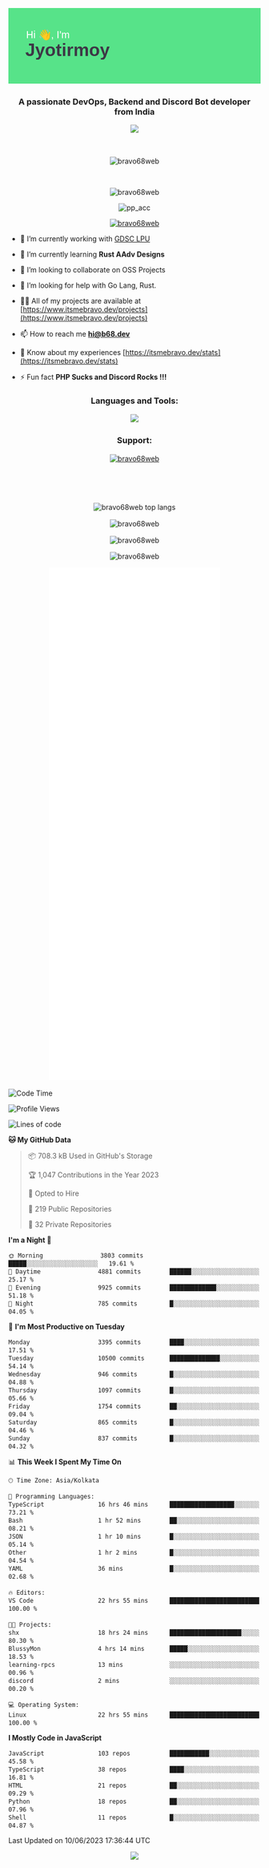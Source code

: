 <p align="center"><img src="header.png"></p>
<h3 align="center">A passionate DevOps, Backend and Discord Bot developer from India</h3>

<p align="center"><a href="https://discord.com/users/457039372009865226"><img src="https://lanyard-profile-readme.vercel.app/api/457039372009865226"></a></p>
                           
<br>
<p align="center"> <img src="https://komarev.com/ghpvc/?username=bravo68web&label=Profile%20views&color=0e75b6&style=flat" alt="bravo68web" /> </p>
<br>


<p align="center"><img src="https://github-profile-trophy.vercel.app/?username=bravo68web&theme=discord&column=3&row=2" alt="bravo68web" /> </p>
<p align="center"><img src="https://osu-embed.b68dev.xyz/pp_acc" alt="pp_acc" /> </p>

<p align="center"> <a href="https://twitter.com/bravo68web" target="blank"><img src="https://img.shields.io/twitter/follow/bravo68web?logo=twitter&style=for-the-badge" alt="bravo68web" /></a> </p>

- 🔭 I’m currently working with [GDSC LPU](https://gdsclpu.live/)

- 🌱 I’m currently learning **Rust AAdv Designs**

- 👯 I’m looking to collaborate on OSS Projects

- 🤝 I’m looking for help with Go Lang, Rust.

- 👨‍💻 All of my projects are available at [https://www.itsmebravo.dev/projects](https://www.itsmebravo.dev/projects)

<!-- - 💬 Ask me about **DF Techs** -->

- 📫 How to reach me **hi@b68.dev**

- 📄 Know about my experiences [https://itsmebravo.dev/stats](https://itsmebravo.dev/stats)

- ⚡ Fun fact **PHP Sucks and Discord Rocks !!!**

<h3 align="center">Languages and Tools:</h3>
<p align="center"> 
<img src="https://skillicons.dev/icons?i=aws,bash,c,cs,cpp,cloudflare,css,dart,devto,discord,bots,docker,electron,ember,emotion,express,fastapi,figma,firebase,flask,gcp,git,github,githubactions,go,gitlab,graphql,heroku,html,ai,ipfs,js,jest,linux,md,mastodon,mongodb,neovim,netlify,nextjs,nginx,nodejs,postgres,postman,powershell,py,react,redis,regex,replit,rocket,rust,sqlite,mysql,stackoverflow,styledcomponents,supabase,sentry,solidity,svg,tailwind,tauri,twitter,ts,unity,v,vercel,vim,vite,wasm,webpack,workers&perline=8&theme=dark" />
</p>

<h3 align="center">Support:</h3>
<p align="center"><a href="https://www.buymeacoffee.com/bravo68web"> <img align="center" src="https://cdn.buymeacoffee.com/buttons/v2/default-yellow.png" height="50" width="210" alt="bravo68web" /></a></p><br><br>
<br>

<p align="center"> <img align="center" src="https://github-readme-stats-sync.vercel.app/api/top-langs?username=bravo68web&count_private=true&show_icons=true&theme=radical&border_radius=10&&langs_count=10&layout=compact" alt="bravo68web top langs" /></p>

<p align="center"> <img align="center" src="https://github-readme-stats-sync.vercel.app/api?username=bravo68web&count_private=true&show_icons=true&theme=radical&border_radius=10" alt="bravo68web" /></p>

<p align="center"> <img align="center" src="https://github-readme-streak-stats.herokuapp.com?user=bravo68web&theme=dracula&hide_border=true" alt="bravo68web" /></p>

<p align="center"> <img align="center" src="https://github-readme-stats-sync.vercel.app/api/wakatime?username=bravo68web&count_private=true&show_icons=true&theme=aura_dark&border_radius=10&&langs_count=10&layout=compact&range=last_7_days" alt="bravo68web" /></p>

<p align="center"><img src="https://raw.githubusercontent.com/BRAVO68WEB/BRAVO68WEB/master/github-metrics.svg"></p>

<!--START_SECTION:waka-->
![Code Time](http://img.shields.io/badge/Code%20Time-4%2C852%20hrs%2016%20mins-blue)

![Profile Views](http://img.shields.io/badge/Profile%20Views-27-blue)

![Lines of code](https://img.shields.io/badge/From%20Hello%20World%20I%27ve%20Written-58.2%20million%20lines%20of%20code-blue)

**🐱 My GitHub Data** 

> 📦 708.3 kB Used in GitHub's Storage 
 > 
> 🏆 1,047 Contributions in the Year 2023
 > 
> 💼 Opted to Hire
 > 
> 📜 219 Public Repositories 
 > 
> 🔑 32 Private Repositories 
 > 
**I'm a Night 🦉** 

```text
🌞 Morning                3803 commits        █████░░░░░░░░░░░░░░░░░░░░   19.61 % 
🌆 Daytime                4881 commits        ██████░░░░░░░░░░░░░░░░░░░   25.17 % 
🌃 Evening                9925 commits        █████████████░░░░░░░░░░░░   51.18 % 
🌙 Night                  785 commits         █░░░░░░░░░░░░░░░░░░░░░░░░   04.05 % 
```
📅 **I'm Most Productive on Tuesday** 

```text
Monday                   3395 commits        ████░░░░░░░░░░░░░░░░░░░░░   17.51 % 
Tuesday                  10500 commits       ██████████████░░░░░░░░░░░   54.14 % 
Wednesday                946 commits         █░░░░░░░░░░░░░░░░░░░░░░░░   04.88 % 
Thursday                 1097 commits        █░░░░░░░░░░░░░░░░░░░░░░░░   05.66 % 
Friday                   1754 commits        ██░░░░░░░░░░░░░░░░░░░░░░░   09.04 % 
Saturday                 865 commits         █░░░░░░░░░░░░░░░░░░░░░░░░   04.46 % 
Sunday                   837 commits         █░░░░░░░░░░░░░░░░░░░░░░░░   04.32 % 
```


📊 **This Week I Spent My Time On** 

```text
🕑︎ Time Zone: Asia/Kolkata

💬 Programming Languages: 
TypeScript               16 hrs 46 mins      ██████████████████░░░░░░░   73.21 % 
Bash                     1 hr 52 mins        ██░░░░░░░░░░░░░░░░░░░░░░░   08.21 % 
JSON                     1 hr 10 mins        █░░░░░░░░░░░░░░░░░░░░░░░░   05.14 % 
Other                    1 hr 2 mins         █░░░░░░░░░░░░░░░░░░░░░░░░   04.54 % 
YAML                     36 mins             █░░░░░░░░░░░░░░░░░░░░░░░░   02.68 % 

🔥 Editors: 
VS Code                  22 hrs 55 mins      █████████████████████████   100.00 % 

🐱‍💻 Projects: 
shx                      18 hrs 24 mins      ████████████████████░░░░░   80.30 % 
BlussyMon                4 hrs 14 mins       █████░░░░░░░░░░░░░░░░░░░░   18.53 % 
learning-rpcs            13 mins             ░░░░░░░░░░░░░░░░░░░░░░░░░   00.96 % 
discord                  2 mins              ░░░░░░░░░░░░░░░░░░░░░░░░░   00.20 % 

💻 Operating System: 
Linux                    22 hrs 55 mins      █████████████████████████   100.00 % 
```

**I Mostly Code in JavaScript** 

```text
JavaScript               103 repos           ███████████░░░░░░░░░░░░░░   45.58 % 
TypeScript               38 repos            ████░░░░░░░░░░░░░░░░░░░░░   16.81 % 
HTML                     21 repos            ██░░░░░░░░░░░░░░░░░░░░░░░   09.29 % 
Python                   18 repos            ██░░░░░░░░░░░░░░░░░░░░░░░   07.96 % 
Shell                    11 repos            █░░░░░░░░░░░░░░░░░░░░░░░░   04.87 % 
```




 Last Updated on 10/06/2023 17:36:44 UTC
<!--END_SECTION:waka-->

<p align="center"><img src="https://bravo68web.me/images/header_.png"></p>

